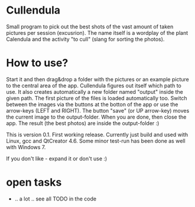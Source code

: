 # Cullendula
Small program to pick out the best shots of the vast amount of taken pictures per session (excusrion).
The name itself is a wordplay of the plant Calendula and the activity "to cull" (slang for sorting the photos).


# How to use?
Start it and then drag&drop a folder with the pictures or an example picture to the central area of the app. Cullendula figures out itself which path to use.
It also creates automatically a new folder named "output" inside the given path.
The first picture of the files is loaded automatically too.
Switch between the images via the buttons at the botton of the app or use the arrow-keys (LEFT and RIGHT).
The button "save" (or UP arrow-key) moves the current image to the output-folder.
When you are done, then close the app. The result (the best photos) are inside the output-folder :)

This is version 0.1. First working release.
Currently just build and used with Linux, gcc and QtCreator 4.6. Some minor test-run has been done as well with Windows 7.

If you don't like - expand it or don't use :)


# open tasks
- .. a lot .. see all TODO in the code
